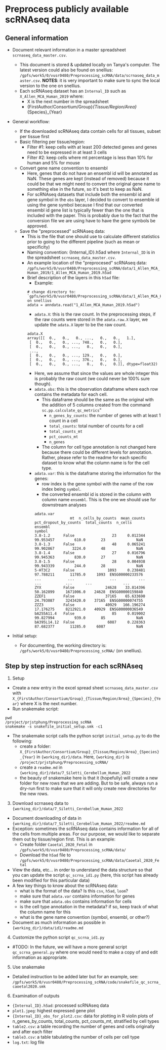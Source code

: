 # Preprocess publicly available scRNAseq data
## General information
- Document relevant information in a master spreadsheet `scrnaseq_data_master.csv`. 
  - This document is stored & updated locally on Tanya's computer. The latest version could also be found on snellius: `/gpfs/work5/0/vusr0480/Preprocessing_scRNA/data/scrnaseq_data_master.csv`. **NOTES**: it is very important to make sure to sync the local version to the one on snellius.
  - Each scRNAseq dataset has an `Internal_ID` such as `X_Allen_MCA_Human_2019` where:
    - X is the next number in the spreadsheet
    - {FirstAuthor/Consortium/Group}_{Tissue/Region/Area}_{Species}_{Year}
- General workflow:
  - If the downloaded scRNAseq data contain cells for all tissues, subset per tissue first
  - Basic filtering per tissue/region:
    - Filter #1: keep cells with at least 200 detected genes and genes need to be expressed in at least 3 cells
    - Filter #2: keep cells where mt percentage is less than 10% for human and 5% for mouse
  - Convert gene name convention to ensembl
    - Here, genes that do not have an ensembl id will be annotated as NaN. These genes are kept (instead of removed) because it could be that we might need to convert the original gene name to something else in the future, so it's best to keep as NaN.
    - For scRNAseq datasets that include both the ensembl id and gene symbol in the `obs` layer, I decided to convert to ensemble id using the gene symbol because I find that our converted ensembl id gene list is typically fewer than the one that is included with the paper. This is probably due to the fact that the conversion file we are using have to have the gene symbols be approved. 
  - Save the "preprocessed" scRNAseq data:
    - This is the file that one should use to calculate different statistics prior to going to the different pipeline (such as mean or specificity)
    - Naming convention: {Internal_ID}.h5ad where `Internal_ID` is in the spreadsheet `scrnaseq_data_master.csv`.
    - An example location of the "preprocesed" scRNAseq data: `/gpfs/work5/0/vusr0480/Preprocessing_scRNA/data/1_Allen_MCA_Human_2019/1_Allen_MCA_Human_2019.h5ad`
    - Brief description of the layers in this `h5ad` file:
      - Example:
      ```
      # change directory to: `gpfs/work5/0/vusr0480/Preprocessing_scRNA/data/1_Allen_MCA_Human_2019/` on snellius
      adata = anndata.read("1_Allen_MCA_Human_2019.h5ad")
      ```
      - `adata.X`: this is the raw count. In the preprocessing steps, if the raw counts were stored in the `adata.raw.X` layer, we update the `adata.X` layer to be the raw count.
      ```
      adata.X
      array([[  0.,   0.,   0., ...,   0.,   0.,   1.],
       [  0.,   0.,   0., ..., 748.,   0.,   0.],
       [  0.,   0.,   0., ...,   0.,   0.,   0.],
       ...,
       [  0.,   0.,   0., ..., 129.,   0.,   0.],
       [  0.,   0.,   0., ..., 376.,   0.,   0.],
       [  0.,   0.,   0., ...,   0.,   0.,   0.]], dtype=float32)
      ```
        + Here, we assume that since the values are whole integer this is probably the raw count (we could never be 100% sure though).
      - `adata.obs`: this is the observation dataframe where each row contains the metadata for each cell. 
        + This dataframe should be the same as the original with the addition of 5 columns created from the command `sc.pp.calculate_qc_metrics`"
          + `n_genes_by_counts`: the number of genes with at least 1 count in a cell
          + `total_counts`: total number of counts for a cell 
          + `total_counts_mt`
          + `pct_counts_mt`
          + `n_genes`
        + The column for cell type annotation is not changed here because there could be different levels for annotation. Rather, please refer to the readme for each specific dataset to know what the column name is for the cell type. 
      - `adata.var`: this is the dataframe storing the information for the genes:
        + row index is the gene symbol with the name of the row index being `symbol`. 
        + the converted ensembl id is stored in the column with column name `ensembl`. This is the one we should use for downstream analyses
        ```
        adata.var
                        mt  n_cells_by_counts  mean_counts  pct_dropout_by_counts  total_counts  n_cells          ensembl
        symbol
        3.8-1.2      False                 23     0.012344              99.953457         610.0       23              NaN
        3.8-1.3      False                 48     0.065241              99.902867        3224.0       48              NaN
        3.8-1.4      False                 27     0.016796              99.945363         830.0       27              NaN
        3.8-1.5      False                 28     0.004938              99.943339         244.0       28              NaN
        5-HT3C2      False               1093     0.238481              97.788211       11785.0     1093  ENSG00000233576
        ...            ...                ...          ...                    ...           ...      ...              ...
        ZYX          False              24628    33.814396              50.162899     1671006.0    24628  ENSG00000159840
        ZZEF1        False              37165    65.633690              24.793087     3243420.0    37165  ENSG00000074755
        ZZZ3         False              40929   166.196274              17.176275     8212921.0    40929  ENSG00000036549
        bA255A11.4   False                 85     0.019002              99.827994         939.0       85              NaN
        bA395L14.12  False               6087     0.228363              87.682377       11285.0     6087              NaN
        ```

- Initial setup:
  - For documenting, the working directory is: `/gpfs/work5/0/vusr0480/Preprocessing_scRNA/` (on snellius).


## Step by step instruction for each scRNAseq
1. Setup
- Create a new entry in the excel spread sheet `scrnaseq_data_master.csv` with `X_{FirstAuthor/Consortium/Group}_{Tissue/Region/Area}_{Species}_{Year}` where X is the next number.
- Run snakemake script:
```
pwd
/project/prjstphung/Preprocessing_scRNA
snakemake -s snakefile_initial_setup.smk -c1
```
- The snakemake script calls the python script `initial_setup.py` to do the following:
  + create a folder: `X_{FirstAuthor/Consortium/Group}_{Tissue/Region/Area}_{Species}_{Year}` in `{working_dir}/data`. Here, `{working_dir}` is `/project/prjstphung/Preprocessing_scRNA/`
  + create a `readme.md` in `{working_dir}/data/7_Siletti_Cerebellum_Human_2022`
  + the beauty of snakemake here is that it (hopefully) will create a new folder for new rows that we are adding. But to be safe, always run a dry-run first to make sure that it will only create new directories for the new rows. 

3. Download scrnaseq data to `{working_dir}/data/7_Siletti_Cerebellum_Human_2022`
- Document downloading of data in `{working_dir}/data/7_Siletti_Cerebellum_Human_2022/readme.md`
- Exception: sometimes the scRNAseq data contains information for all of the cells from multiple areas. For our purpose, we would like to separate them out by tissue/region first. This is an example:
  + Create folder `Caoetal_2020_Fetal` in `/gpfs/work5/0/vusr0480/Preprocessing_scRNA/data/`
  + Download the `h5ad` file to `/gpfs/work5/0/vusr0480/Preprocessing_scRNA/data/Caoetal_2020_Fetal`
- View the data, etc... in order to understand the data structure so that you can update the script `qc_scrna_id1.py` (here, this script has already been modified for this particular data)
- A few key things to know about the scRNAseq data:
    + what is the format of the data? Is this `csv`, `h5ad`, `loom`? 
    + make sure that `adata.var` contains information for genes
    + make sure that `adata.obs` contains information for cells 
    + is the cell type annotation in the metadata? if so, keep track of what the column name for this
    + what is the gene name convention (symbol, ensembl, or other?)
- Document as much information as possible in `{working_dir}/data/id1/readme.md`
  
4. Customize the python script `qc_scrna_id1.py` 
- #TODO: In the future, we will have a more general script `qc_scrna_general.py` where one would need to make a copy of and edit information as appropriate.

5. Use snakemake 
- Detailed instruction to be added later but for an example, see: `/gpfs/work5/0/vusr0480/Preprocessing_scRNA/code/snakefile_qc_scrna_caoetal2020.smk`

6. Examination of outputs
- `{Internal_ID}.h5ad`: processed scRNAseq data
- `plot1.jpeg`: highest expressed gene plot
- `{Internal_ID}_obs_for_plot2.csv`: data for plotting in R violin plots of n_genes_by_counts, total_counts, pct_counts_mt, stratified by cell types
- `table2.csv`: a table recording the number of genes and cells originally and after each filter
- `table3.csv`: a table tabulating the number of cells per cell type
- `log.txt`: log file
